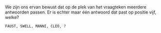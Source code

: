 We zijn ons ervan bewust dat op de plek van het vraagteken meerdere antwoorden passen.
Er is echter maar één antwoord dat past op positie vijf, welke?


```
FAUST, SWELL, MANNI, CLEO, ?
```

```

```
